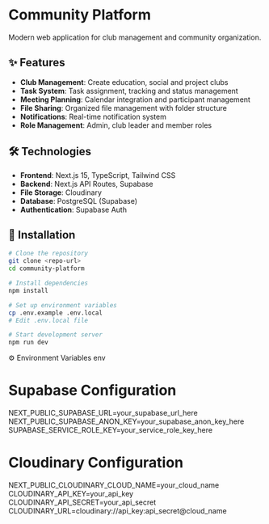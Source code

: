 # Community Platform

Modern web application for club management and community organization.

## ✨ Features

- **Club Management**: Create education, social and project clubs  
- **Task System**: Task assignment, tracking and status management  
- **Meeting Planning**: Calendar integration and participant management  
- **File Sharing**: Organized file management with folder structure  
- **Notifications**: Real-time notification system  
- **Role Management**: Admin, club leader and member roles  

## 🛠️ Technologies

- **Frontend**: Next.js 15, TypeScript, Tailwind CSS  
- **Backend**: Next.js API Routes, Supabase  
- **File Storage**: Cloudinary  
- **Database**: PostgreSQL (Supabase)  
- **Authentication**: Supabase Auth  

## 🚀 Installation

```bash
# Clone the repository
git clone <repo-url>
cd community-platform

# Install dependencies
npm install

# Set up environment variables
cp .env.example .env.local
# Edit .env.local file

# Start development server
npm run dev

```


⚙️ Environment Variables
env
# Supabase Configuration
NEXT_PUBLIC_SUPABASE_URL=your_supabase_url_here
NEXT_PUBLIC_SUPABASE_ANON_KEY=your_supabase_anon_key_here
SUPABASE_SERVICE_ROLE_KEY=your_service_role_key_here

# Cloudinary Configuration
NEXT_PUBLIC_CLOUDINARY_CLOUD_NAME=your_cloud_name
CLOUDINARY_API_KEY=your_api_key
CLOUDINARY_API_SECRET=your_api_secret
CLOUDINARY_URL=cloudinary://api_key:api_secret@cloud_name
